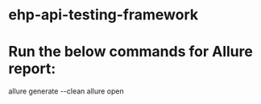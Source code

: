 # ehp-api-testing-framework

# Run the below commands for Allure report: 
allure generate --clean allure open
